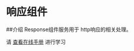 # 响应组件

##介绍
Response组件服务用于 http响应的相关处理。 

请 [查看在线手册](http://www.kancloud.cn/houdunwang/hdphp3/215228) 进行学习
